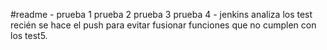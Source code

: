 #readme - 
prueba 1
prueba 2
prueba 3
prueba 4 - jenkins analiza los test recién se hace el push para evitar fusionar funciones que no cumplen con los test5.
